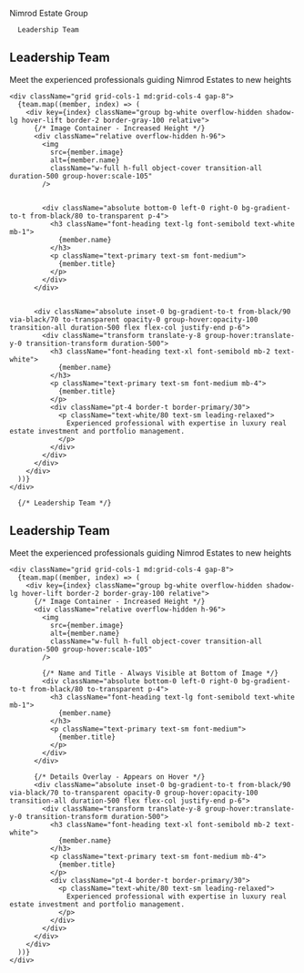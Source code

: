 Nimrod Estate Group




      Leadership Team
<section className="py-20 bg-white">
  <div className="container mx-auto px-4">
    <div className="text-center mb-12">
      <h2 className="font-heading text-4xl font-bold mb-4">
        Leadership <span className="text-primary">Team</span>
      </h2>
      <p className="text-lg text-muted-foreground max-w-2xl mx-auto">
        Meet the experienced professionals guiding Nimrod Estates to new heights
      </p>
    </div>

    <div className="grid grid-cols-1 md:grid-cols-4 gap-8">
      {team.map((member, index) => (
        <div key={index} className="group bg-white overflow-hidden shadow-lg hover-lift border-2 border-gray-100 relative">
          {/* Image Container - Increased Height */}
          <div className="relative overflow-hidden h-96">
            <img
              src={member.image}
              alt={member.name}
              className="w-full h-full object-cover transition-all duration-500 group-hover:scale-105"
            />
            
            
            <div className="absolute bottom-0 left-0 right-0 bg-gradient-to-t from-black/80 to-transparent p-4">
              <h3 className="font-heading text-lg font-semibold text-white mb-1">
                {member.name}
              </h3>
              <p className="text-primary text-sm font-medium">
                {member.title}
              </p>
            </div>
          </div>

         
          <div className="absolute inset-0 bg-gradient-to-t from-black/90 via-black/70 to-transparent opacity-0 group-hover:opacity-100 transition-all duration-500 flex flex-col justify-end p-6">
            <div className="transform translate-y-8 group-hover:translate-y-0 transition-transform duration-500">
              <h3 className="font-heading text-xl font-semibold mb-2 text-white">
                {member.name}
              </h3>
              <p className="text-primary text-sm font-medium mb-4">
                {member.title}
              </p>
              <div className="pt-4 border-t border-primary/30">
                <p className="text-white/80 text-sm leading-relaxed">
                  Experienced professional with expertise in luxury real estate investment and portfolio management.
                </p>
              </div>
            </div>
          </div>
        </div>
      ))}
    </div>
  </div>
</section>











      {/* Leadership Team */}
<section className="py-20 bg-white">
  <div className="container mx-auto px-4">
    <div className="text-center mb-12">
      <h2 className="font-heading text-4xl font-bold mb-4">
        Leadership <span className="text-primary">Team</span>
      </h2>
      <p className="text-lg text-muted-foreground max-w-2xl mx-auto">
        Meet the experienced professionals guiding Nimrod Estates to new heights
      </p>
    </div>

    <div className="grid grid-cols-1 md:grid-cols-4 gap-8">
      {team.map((member, index) => (
        <div key={index} className="group bg-white overflow-hidden shadow-lg hover-lift border-2 border-gray-100 relative">
          {/* Image Container - Increased Height */}
          <div className="relative overflow-hidden h-96">
            <img
              src={member.image}
              alt={member.name}
              className="w-full h-full object-cover transition-all duration-500 group-hover:scale-105"
            />
            
            {/* Name and Title - Always Visible at Bottom of Image */}
            <div className="absolute bottom-0 left-0 right-0 bg-gradient-to-t from-black/80 to-transparent p-4">
              <h3 className="font-heading text-lg font-semibold text-white mb-1">
                {member.name}
              </h3>
              <p className="text-primary text-sm font-medium">
                {member.title}
              </p>
            </div>
          </div>

          {/* Details Overlay - Appears on Hover */}
          <div className="absolute inset-0 bg-gradient-to-t from-black/90 via-black/70 to-transparent opacity-0 group-hover:opacity-100 transition-all duration-500 flex flex-col justify-end p-6">
            <div className="transform translate-y-8 group-hover:translate-y-0 transition-transform duration-500">
              <h3 className="font-heading text-xl font-semibold mb-2 text-white">
                {member.name}
              </h3>
              <p className="text-primary text-sm font-medium mb-4">
                {member.title}
              </p>
              <div className="pt-4 border-t border-primary/30">
                <p className="text-white/80 text-sm leading-relaxed">
                  Experienced professional with expertise in luxury real estate investment and portfolio management.
                </p>
              </div>
            </div>
          </div>
        </div>
      ))}
    </div>
  </div>
</section>